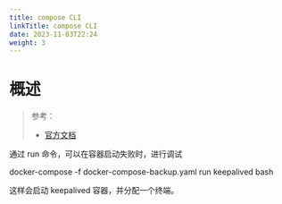 ```yaml
---
title: compose CLI
linkTitle: compose CLI
date: 2023-11-03T22:24
weight: 3
---
```


# 概述

> 参考：
>
> - [官方文档](https://docs.docker.com/compose/reference/)

通过 run 命令，可以在容器启动失败时，进行调试

docker-compose -f docker-compose-backup.yaml run keepalived bash

这样会启动 keepalived 容器，并分配一个终端。
